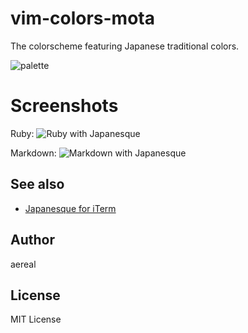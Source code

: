 # vim-colors-mota

The colorscheme featuring Japanese traditional colors.

![palette](screenshots/palette.png)

# Screenshots

Ruby:
![Ruby with Japanesque](screenshots/ruby.png)

Markdown:
![Markdown with Japanesque](screenshots/markdown.png)

## See also

* [Japanesque for iTerm](https://github.com/aereal/dotfiles/tree/master/colors/Japanesque)

## Author

aereal

## License

MIT License
